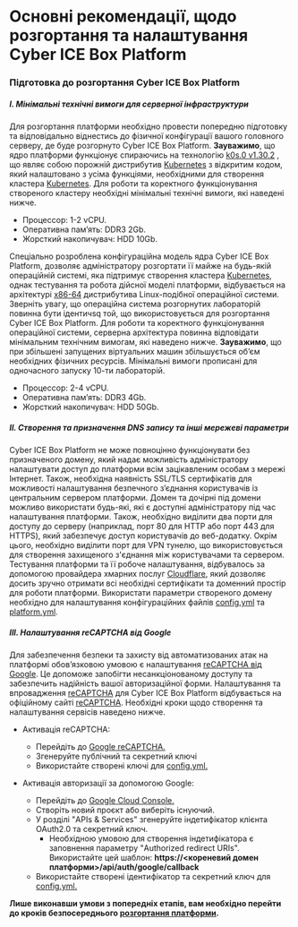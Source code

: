 # Основні рекомендації, щодо розгортання та налаштування  Cyber ICE Box Platform

### Підготовка до розгортання Cyber ICE Box Platform

##### I. Мінімальні технічні вимоги для серверної інфраструктури

Для розгортання платформи необхідно провести попередню підготовку та відповідально віднестись до фізичної конфігурації вашого головного серверу, де буде розгорнуто Cyber ICE Box Platform. **Зауважимо**, що ядро платформи функціонує спираючись на технологію [k0s.0 v1.30.2](https://docs.k0sproject.io/v1.30.2+k0s.0/) , що являє собою порожній дистрибутив [Kubernetes](https://kubernetes.io/) з відкритим кодом, який налаштовано з усіма функціями, необхідними для створення кластера [Kubernetes](https://kubernetes.io/). Для роботи та коректного функціонування створеного кластеру необхідні мінімальні технічні вимоги, які наведені нижче. 
* Процессор: 1-2 vCPU.
* Оперативна пам’ять: DDR3 2Gb.
* Жорсткий накопичувач: HDD  10Gb.

Спеціально розроблена конфігураційна модель ядра Cyber ICE Box Platform, дозволяє адміністратору розгортати її майже на будь-якій операційній системі, яка підтримує створення кластера [Kubernetes](https://kubernetes.io/), однак тестування та робота дійсної моделі платформи, відбувається на архітектурі [x86-64](https://packages.debian.org/en/sid/binutils-x86-64-linux-gnu) дистрибутива Linux-подібної операційної системи. Зверніть увагу, що операційна система розгорнутих лабораторій повинна бути ідентичsq той, що використовується для розгортання Cyber ICE Box Platform. Для роботи та коректного функціонування операційної системи, серверна архітектура повинна відповідати мінімальним технічним вимогам, які наведено нижче. **Зауважимо**, що при збільшені запущених віртуальних машин збільшується об’єм необхідних фізичних ресурсів. Мінімальні вимоги прописані для одночасного запуску 10-ти лабораторій.
* Процессор: 2-4 vCPU.
* Оперативна пам’ять: DDR3 4Gb.
* Жорсткий накопичувач: HDD  50Gb.


##### II. Створення та призначення DNS запису та інші мережеві параметри


Cyber ICE Box Platform не може повноцінно функціонувати без призначеного домену, який надає можливість адміністратору налаштувати доступ до платформи всім зацікавленим особам з мережі Інтернет. Також, необхідна наявність SSL/TLS сертифікатів для можливості налаштування безпечного з’єднання користувачів із центральним сервером платформи. Домен та дочірні під домени можливо використати будь-які, які є доступні адміністратору під час налаштування платформи. Також, необхідно виділити два порти для доступу до серверу (наприклад, порт 80 для HTTP або порт 443 для HTTPS), який забезпечує доступ користувачів до веб-додатку. Окрім цього, необхідно виділити порт для VPN тунелю, що використовується для створення захищеного з'єднання між користувачами та сервером. Тестування платформи та її робоче налаштування, відбувалось за допомогою провайдера хмарних послуг [Cloudflare](https://www.cloudflare.com/), який дозволяє досить зручно отримати всі необхідні сертифікати та доменний простір для роботи платформи. Використати параметри створеного домену необхідно для налаштування конфігураційних файлів [config.yml](https://github.com/cybericebox/docs/blob/main/config.yml) та [platform.yml](https://github.com/cybericebox/docs/blob/main/platform.yml).


##### III. Налаштування reCAPTCHA від Google

Для забезпечення безпеки та захисту від автоматизованих атак на платформі обов’язковою умовою є налаштування [reCAPTCHA від Google](https://www.google.com/recaptcha/about/). Це допоможе запобігти несанкціонованому доступу та забезпечить надійність вашої авторизаційної форми. Налаштування та впровадження [reCAPTCHA](https://www.google.com/recaptcha/about/) для Cyber ICE Box Platform відбувається на офіційному сайті [reCAPTCHA](https://www.google.com/recaptcha/about/). Необхідні кроки щодо створення та налаштування сервісів наведено нижче.

* Активація reCAPTCHA:
   * Перейдіть до [Google reСAPTCHA.](https://www.google.com/recaptcha/admin)
   * Згенеруйте публічний та секретний ключі
   * Використайте створені ключі для [config.yml.](https://github.com/cybericebox/docs/blob/main/config.yml)
     
* Активація авторизації за допомогою Google:
  * Перейдіть до [Google Cloud Console.](https://console.cloud.google.com/)
  * Створіть новий проєкт або виберіть існуючий.
  * У розділі "APIs & Services" згенеруйте індетифікатор клієнта OAuth2.0 та секретний ключ.
      * Необхідною умовою для створення індетифікатора є заповнення параметру "Authorized redirect URIs".  
    Використайте цей шаблон: **https://<кореневий домен платформи>/api/auth/google/callback**
  * Використайте створені ідентифікатор та секретний ключ для [config.yml.](https://github.com/cybericebox/docs/blob/main/config.yml)

**Лише виконавши умови з попередніх етапів, вам необхідно перейти до кроків безпосереднього [розгортання платформи](https://github.com/cybericebox/docs/blob/main/docs.md).**
